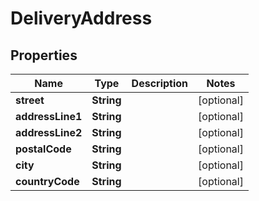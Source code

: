 

# DeliveryAddress

## Properties

Name | Type | Description | Notes
------------ | ------------- | ------------- | -------------
**street** | **String** |  |  [optional]
**addressLine1** | **String** |  |  [optional]
**addressLine2** | **String** |  |  [optional]
**postalCode** | **String** |  |  [optional]
**city** | **String** |  |  [optional]
**countryCode** | **String** |  |  [optional]



